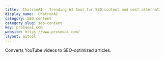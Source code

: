 ```yaml
---
title:  ChatronAI - Trending AI tool for SEO content and best alternatives
display_name:  ChatronAI
category: SEO content
category_slug: seo-content
key: proseoai_com
website: https://www.proseoai.com/
layout: aitool
---
```


Converts YouTube videos to SEO-optimized articles.
